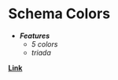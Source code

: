# Schema Colors

- **_Features_**
  - _5 colors_
  - _triada_

[**Link**](https://coolors.co/ff3c1c-ff7848-fed812-fee771-06edc4)